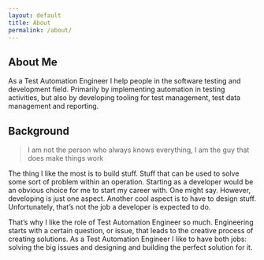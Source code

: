 ```yaml
---
layout: default
title: About
permalink: /about/
---
```


## About Me
As a Test Automation Engineer I help people in the software testing and development field. Primarily by implementing 
automation in testing activities, but also by developing tooling for test management, test data management and 
reporting.

## Background
> I am not the person who always knows everything, I am the guy that does make things work

The thing I like the most is to build stuff. Stuff that can be used to solve some sort of problem within an operation. 
Starting as a developer would be an obvious choice for me to start my career with. One might say. However, developing is 
just one aspect. Another cool aspect is to have to design stuff. Unfortunately, that’s not the job a developer is 
expected to do.

That’s why I like the role of Test Automation Engineer so much. Engineering starts with a certain question, or issue, 
that leads to the creative process of creating solutions. As a Test Automation Engineer I like to have both jobs: 
solving the big issues and designing and building the perfect solution for it.
